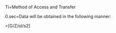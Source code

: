 Ti=Method of Access and Transfer

0.sec=Data will be obtained in the following manner:

=[G/Z/ol/s2]


